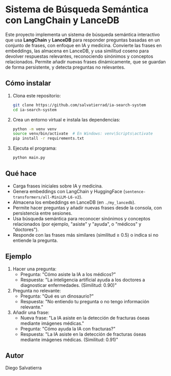 # Sistema de Búsqueda Semántica con LangChain y LanceDB

Este proyecto implementa un sistema de búsqueda semántica interactivo que usa **LangChain** y **LanceDB** para responder preguntas basadas en un conjunto de frases, con enfoque en IA y medicina. Convierte las frases en embeddings, las almacena en LanceDB, y usa similitud coseno para devolver respuestas relevantes, reconociendo sinónimos y conceptos relacionados. Permite añadir nuevas frases dinámicamente, que se guardan de forma persistente, y detecta preguntas no relevantes.

## Cómo instalar

1. Clona este repositorio:

   ```bash
   git clone https://github.com/salvatierrad/ia-search-system
   cd ia-search-system
   ```
2. Crea un entorno virtual e instala las dependencias:

   ```bash
   python -m venv venv
   source venv/bin/activate  # En Windows: venv\Scripts\activate
   pip install -r requirements.txt
   ```
3. Ejecuta el programa:

   ```bash
   python main.py
   ```

## Qué hace

- Carga frases iniciales sobre IA y medicina.
- Genera embeddings con LangChain y HuggingFace (`sentence-transformers/all-MiniLM-L6-v2`).
- Almacena los embeddings en LanceDB (en `./my_lancedb`).
- Permite hacer preguntas y añadir nuevas frases desde la consola, con persistencia entre sesiones.
- Usa búsqueda semántica para reconocer sinónimos y conceptos relacionados (por ejemplo, "asiste" y "ayuda", o "médicos" y "doctores").
- Responde con las frases más similares (similitud ≥ 0.5) o indica si no entiende la pregunta.

## Ejemplo

1. Hacer una pregunta:
   - Pregunta: "Cómo asiste la IA a los médicos?"
   - Respuesta: "La inteligencia artificial ayuda a los doctores a diagnosticar enfermedades. (Similitud: 0.90)"
2. Pregunta no relevante:
   - Pregunta: "Qué es un dinosaurio?"
   - Respuesta: "No entiendo tu pregunta o no tengo información relevante."
3. Añadir una frase:
   - Nueva frase: "La IA asiste en la detección de fracturas óseas mediante imágenes médicas."
   - Pregunta: "Cómo ayuda la IA con fracturas?"
   - Respuesta: "La IA asiste en la detección de fracturas óseas mediante imágenes médicas. (Similitud: 0.91)"

## Autor

Diego Salvatierra
